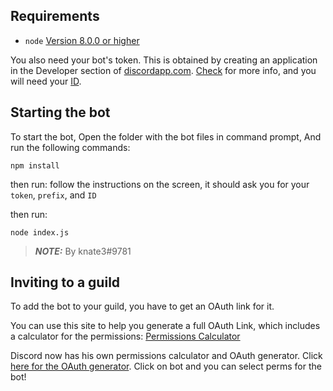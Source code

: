 ## Requirements

- `node` [Version 8.0.0 or higher](https://nodejs.org)




You also need your bot's token. This is obtained by creating an application in
the Developer section of [discordapp.com](https://discordapp.com/developers). [Check](https://goo.gl/VXscKH)
for more info, and you will need your [ID](https://goo.gl/HSNcje).


## Starting the bot

To start the bot, Open the folder with the bot files in command prompt, And run the following commands: 

`npm install`

then run:
follow the instructions on the screen, it should ask you for your `token`, `prefix`, and `ID`

then run:

`node index.js`

>***NOTE:*** By knate3#9781



## Inviting to a guild

To add the bot to your guild, you have to get an OAuth link for it.

You can use this site to help you generate a full OAuth Link, which includes a calculator for the permissions:
[Permissions Calculator](https://finitereality.github.io/permissions-calculator/?v=0)

Discord now has his own permissions calculator and OAuth generator. Click [here for the OAuth generator](https://discordapp.com/developers/tools/oauth2-url-generator). Click on bot and you can select perms for the bot!
